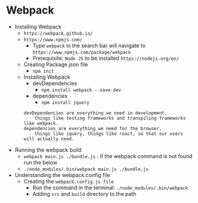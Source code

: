# Webpack

- Installing Webpack
  - `https://webpack.github.io/`
  - `https://www.npmjs.com/`
    - Type `webpack` in the search bar will navigate to `https://www.npmjs.com/package/webpack`
    - Prerequisite: `Node JS` to be installed `https://nodejs.org/en/`
  - Creating Package.json file
    - `npm init`
  - Installing Webpack
    - devDependencies
      - `npm install webpack --save-dev`
    - dependencies
      - `npm install jquery`
    ```
    devDependencies are everything we need in development,
        things like testing frameworks and transpiling frameworks like webpack.
    dependencies are everything we need for the browser,
        things like jquery, things like react, so that our users will actually need.
    ```
- Running the webpack build
  - `webpack main.js ./bundle.js` : if the webpack command is not found run the below
  - `./node_modules/.bin/webpack main.js ./bundle.js`
- Understanding the webpack.config file
  - Creating the `webpack.config.js file`
    - Run the command in the terminal: `./node_modules/.bin/webpack`
    - Adding `src` and `build` directory to the path
